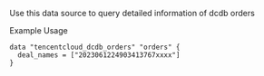 Use this data source to query detailed information of dcdb orders

Example Usage

```hcl
data "tencentcloud_dcdb_orders" "orders" {
  deal_names = ["2023061224903413767xxxx"]
}
```